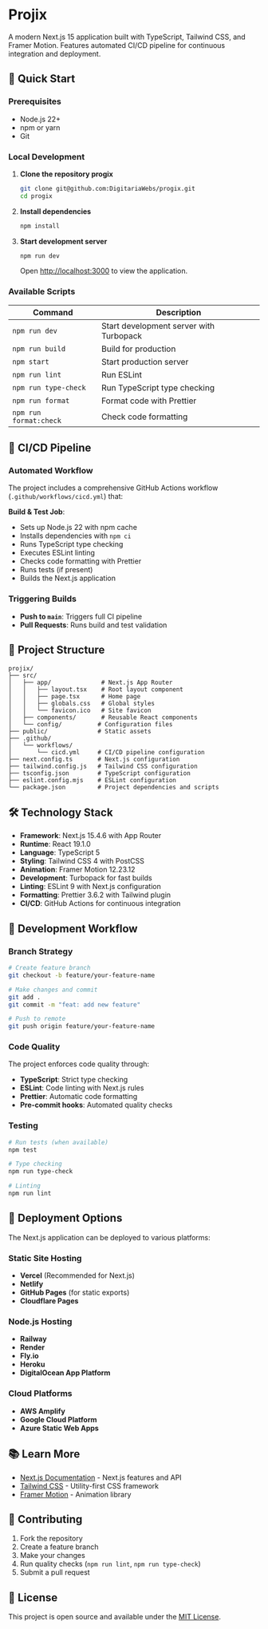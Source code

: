 # Projix

A modern Next.js 15 application built with TypeScript, Tailwind CSS, and Framer Motion. Features automated CI/CD pipeline for continuous integration and deployment.

## 🚀 Quick Start

### Prerequisites
- Node.js 22+ 
- npm or yarn
- Git

### Local Development

1. **Clone the repository progix**
   ```bash
   git clone git@github.com:DigitariaWebs/progix.git
   cd progix

2. **Install dependencies**
   ```bash
   npm install
   ```

3. **Start development server**
   ```bash
   npm run dev
   ```
   
   Open [http://localhost:3000](http://localhost:3000) to view the application.

### Available Scripts

| Command | Description |
|---------|-------------|
| `npm run dev` | Start development server with Turbopack |
| `npm run build` | Build for production |
| `npm start` | Start production server |
| `npm run lint` | Run ESLint |
| `npm run type-check` | Run TypeScript type checking |
| `npm run format` | Format code with Prettier |
| `npm run format:check` | Check code formatting |

## 🔄 CI/CD Pipeline

### Automated Workflow

The project includes a comprehensive GitHub Actions workflow (`.github/workflows/cicd.yml`) that:

**Build & Test Job**:
   - Sets up Node.js 22 with npm cache
   - Installs dependencies with `npm ci`
   - Runs TypeScript type checking
   - Executes ESLint linting
   - Checks code formatting with Prettier
   - Runs tests (if present)
   - Builds the Next.js application

### Triggering Builds

- **Push to `main`**: Triggers full CI pipeline
- **Pull Requests**: Runs build and test validation

## 📁 Project Structure

```
projix/
├── src/
│   ├── app/              # Next.js App Router
│   │   ├── layout.tsx    # Root layout component
│   │   ├── page.tsx      # Home page
│   │   ├── globals.css   # Global styles
│   │   └── favicon.ico   # Site favicon
│   ├── components/       # Reusable React components
│   └── config/          # Configuration files
├── public/              # Static assets
├── .github/
│   └── workflows/
│       └── cicd.yml     # CI/CD pipeline configuration
├── next.config.ts       # Next.js configuration
├── tailwind.config.js   # Tailwind CSS configuration
├── tsconfig.json        # TypeScript configuration
├── eslint.config.mjs    # ESLint configuration
└── package.json         # Project dependencies and scripts
```

## 🛠 Technology Stack

- **Framework**: Next.js 15.4.6 with App Router
- **Runtime**: React 19.1.0
- **Language**: TypeScript 5
- **Styling**: Tailwind CSS 4 with PostCSS
- **Animation**: Framer Motion 12.23.12
- **Development**: Turbopack for fast builds
- **Linting**: ESLint 9 with Next.js configuration
- **Formatting**: Prettier 3.6.2 with Tailwind plugin
- **CI/CD**: GitHub Actions for continuous integration

## 🔧 Development Workflow

### Branch Strategy
```bash
# Create feature branch
git checkout -b feature/your-feature-name

# Make changes and commit
git add .
git commit -m "feat: add new feature"

# Push to remote
git push origin feature/your-feature-name
```

### Code Quality
The project enforces code quality through:
- **TypeScript**: Strict type checking
- **ESLint**: Code linting with Next.js rules
- **Prettier**: Automatic code formatting
- **Pre-commit hooks**: Automated quality checks

### Testing
```bash
# Run tests (when available)
npm test

# Type checking
npm run type-check

# Linting
npm run lint
```

## 🚀 Deployment Options

The Next.js application can be deployed to various platforms:

### Static Site Hosting
- **Vercel** (Recommended for Next.js)
- **Netlify**
- **GitHub Pages** (for static exports)
- **Cloudflare Pages**

### Node.js Hosting
- **Railway**
- **Render**
- **Fly.io**
- **Heroku**
- **DigitalOcean App Platform**

### Cloud Platforms
- **AWS Amplify**
- **Google Cloud Platform**
- **Azure Static Web Apps**

## 📚 Learn More

- [Next.js Documentation](https://nextjs.org/docs) - Next.js features and API
- [Tailwind CSS](https://tailwindcss.com/docs) - Utility-first CSS framework
- [Framer Motion](https://www.framer.com/motion/) - Animation library

## 🤝 Contributing

1. Fork the repository
2. Create a feature branch
3. Make your changes
4. Run quality checks (`npm run lint`, `npm run type-check`)
5. Submit a pull request

## 📄 License

This project is open source and available under the [MIT License](LICENSE).
